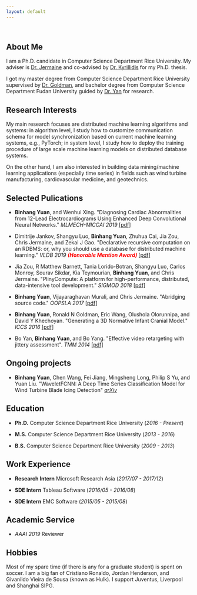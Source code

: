 ```yaml
---
layout: default
---
```


&nbsp;

## About Me  

I am a Ph.D. candidate in Computer Science Department Rice University. My adviser is [Dr. Jermaine](https://www.cs.rice.edu/~cmj4/) and co-advised by [Dr. Kyrillidis](https://akyrillidis.github.io/) for my Ph.D. thesis. 

I got my master degree from Computer Science Department Rice University supervised by [Dr. Goldman](https://www.cs.rice.edu/~rng/), and bachelor degree from Computer Science Department Fudan University guided by  [Dr. Yan](http://homepage.fudan.edu.cn/boyan/in-english/) for research. 


## Research Interests

My main research focuses are distributed machine learning algorithms and systems: in algorithm level, I study how to customize communication schema for model synchronization based on current machine learning systems, e.g., PyTorch; in system level, I study how to deploy the training procedure of large scale machine learning models on distributed database systems.

On the other hand, I am also interested in building data mining/machine learning applications (especially time series) in fields such as wind turbine manufacturing, cardiovascular medicine, and geotechnics.


## Selected Pulications

- **Binhang Yuan**, and Wenhui Xing. "Diagnosing Cardiac Abnormalities from 12-Lead Electrocardiograms Using Enhanced Deep Convolutional Neural Networks." *MLMECH-MICCAI 2019* [\[pdf\]](publications/2019_MICCAI_Diagnosing.pdf)

- Dimitrije Jankov, Shangyu Luo, **Binhang Yuan**, Zhuhua Cai, Jia Zou, Chris Jermaine, and Zekai J Gao. "Declarative recursive computation on an RDBMS: or, why you should use a database for distributed machine learning." *VLDB 2019* <strong><em><span style="color:red"> (Honorable Mention Award) </span></em></strong> [\[pdf\]](publications/2019_VLDB_Declarative.pdf)

- Jia Zou, R Matthew Barnett, Tania Lorido-Botran, Shangyu Luo, Carlos Monroy, Sourav Sikdar, Kia Teymourian, **Binhang Yuan**, and Chris Jermaine. "PlinyCompute: A platform for high-performance, distributed, data-intensive tool development." *SIGMOD 2018* [\[pdf\]](publications/2018_SIGMOD_PlinyCompute.pdf)

- **Binhang Yuan**, Vijayaraghavan Murali, and Chris Jermaine. "Abridging source code." *OOPSLA 2017* [\[pdf\]](publications/2017_OOPSLA_Generating.pdf)

- **Binhang Yuan**, Ronald N Goldman, Eric Wang, Olushola Olorunnipa, and David Y Khechoyan. "Generating a 3D Normative Infant Cranial Model." *ICCS 2016* [\[pdf\]](publications/2016_ICCS_Generating.pdf)

- Bo Yan, **Binhang Yuan**, and Bo Yang. "Effective video retargeting with jittery assessment". *TMM 2014* [\[pdf\]](publications/2014_TIM_Effective.pdf)


## Ongoing projects

- **Binhang Yuan**, Chen Wang, Fei Jiang, Mingsheng Long, Philip S Yu, and Yuan Liu. "WaveletFCNN: A Deep Time Series Classification Model for Wind Turbine Blade Icing Detection" *[arXiv](https://arxiv.org/abs/1902.05625)*


## Education

- **Ph.D.** Computer Science Department Rice University (*2016 - Present*)

- **M.S.** Computer Science Department Rice University (*2013 - 2016*)

- **B.S.** Computer Science Department Rice University (*2009 - 2013*)

## Work Experience

- **Research Intern** Microsoft Research Asia (*2017/07 - 2017/12*)

- **SDE Intern** Tableau Software (*2016/05 - 2016/08*)

- **SDE Intern** EMC Software (*2015/05 - 2015/08*)


## Academic Service 

- *AAAI 2019* Reviewer

## Hobbies

Most of my spare time (if there is any for a graduate student) is spent on soccer. I am a big fan of Cristiano Ronaldo, Jordan Henderson, and Givanildo Vieira de Sousa (known as Hulk). I support Juventus, Liverpool and Shanghai SIPG.